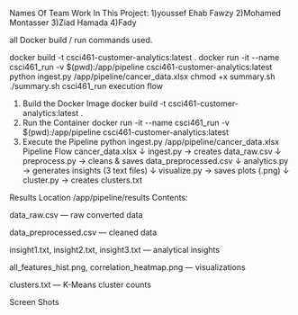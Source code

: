 Names Of Team Work In This Project:
1)youssef Ehab Fawzy
2)Mohamed Montasser
3)Ziad Hamada
4)Fady 

all Docker build / run commands used.

docker build -t csci461-customer-analytics:latest .
docker run -it --name csci461_run -v $(pwd):/app/pipeline csci461-customer-analytics:latest
python ingest.py /app/pipeline/cancer_data.xlsx
chmod +x summary.sh
./summary.sh csci461_run
execution flow

1. Build the Docker Image
docker build -t csci461-customer-analytics:latest .
2. Run the Container
docker run -it --name csci461_run -v $(pwd):/app/pipeline csci461-customer-analytics:latest
3. Execute the Pipeline
python ingest.py /app/pipeline/cancer_data.xlsx
Pipeline Flow
cancer_data.xlsx
      ↓
ingest.py → creates data_raw.csv
      ↓
preprocess.py → cleans & saves data_preprocessed.csv
      ↓
analytics.py → generates insights (3 text files)
      ↓
visualize.py → saves plots (.png)
      ↓
cluster.py → creates clusters.txt

Results Location
/app/pipeline/results
Contents:

data_raw.csv — raw converted data

data_preprocessed.csv — cleaned data

insight1.txt, insight2.txt, insight3.txt — analytical insights

all_features_hist.png, correlation_heatmap.png — visualizations

clusters.txt — K-Means cluster counts


Screen Shots
